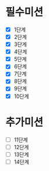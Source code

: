 # 필수미션
-[x] 1단계
-[x] 2단계
-[x] 3단계
-[x] 4단계
-[x] 5단계
-[x] 6단계
-[x] 7단계
-[x] 8단계
-[x] 9단계
-[x] 10단계

# 추가미션
- [ ] 11단계
- [ ] 12단계
- [ ] 13단계
- [ ] 14단계
